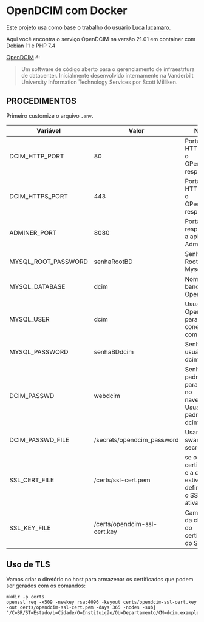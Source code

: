 # OpenDCIM com Docker
Este projeto usa como base o trabalho do usuário [Luca lucamaro](https://github.com/lucamaro/opendcim-container).

Aqui você encontra o serviço OpenDCIM na versão 21.01 em container com Debian 11 e PHP 7.4

[OpenDCIM](https://www.opendcim.org) é:

> Um software de código aberto para o gerenciamento de infraestrtura de datacenter. 
> Inicialmente desenvolvido internamente na Vanderbilt University Information 
> Technology Services por Scott Milliken.

## PROCEDIMENTOS

Primeiro customize o arquivo `.env`.

| Variável          | Valor                                | Nota |
|-------------------|--------------------------------------|------|
|DCIM_HTTP_PORT     |80                                    |Porta HTTP que o OPenDCIM responderá|
|DCIM_HTTPS_PORT    |443                                   |Porta HTTPS que o OPenDCIM responderá|
|ADMINER_PORT       |8080                                  |Porta que responderá a aplicação Adminer|
|MYSQL_ROOT_PASSWORD|senhaRootBD                           |Senha de Root do Mysql|
|MYSQL_DATABASE     |dcim                                  |Nome do banco do OpenDCIM|
|MYSQL_USER         |dcim                                  |Usuário do OpenDCIM para conexão com o BD|
|MYSQL_PASSWORD     |senhaBDdcim                           |Senha do usuário dcim no BD|
|DCIM_PASSWD   |webdcim    |Senha padrão para logar no navegador. Usuários padrão é dcim|
|DCIM_PASSWD_FILE   |/secrets/opendcim_password    |Usar com swarm secrets|
|SSL_CERT_FILE      |/certs/ssl-cert.pem|se o certificado e a chave estiverem definidos, o SSL será ativado|
|SSL_KEY_FILE       |/certs/opendcim-ssl-cert.key|Caminho da chave do certificado do SSL|

## Uso de TLS

Vamos criar o diretório no host para armazenar os certificados que podem ser gerados com os comandos:

    mkdir -p certs
    openssl req -x509 -newkey rsa:4096 -keyout certs/opendcim-ssl-cert.key -out certs/opendcim-ssl-cert.pem -days 365 -nodes -subj "/C=BR/ST=Estado/L=Cidade/O=Instituição/OU=Departamento/CN=dcim.example.com"
